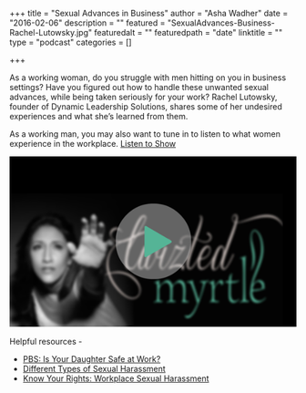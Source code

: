 +++
title = "Sexual Advances in Business"
author = "Asha Wadher"
date = "2016-02-06"
description = ""
featured = "SexualAdvances-Business-Rachel-Lutowsky.jpg"
featuredalt = ""
featuredpath = "date"
linktitle = ""
type = "podcast"
categories = []

+++


As a working woman, do you struggle with men hitting on you in business settings? Have you figured out how to handle these unwanted sexual advances, while being taken seriously for your work? Rachel Lutowsky, founder of Dynamic Leadership Solutions, shares some of her undesired experiences and what she’s learned from them.

As a working man, you may also want to tune in to listen to what women experience in the workplace.  <a href="http://doublewidenetwork.s3.amazonaws.com/twizted_myrtle/Twizted_Myrtle_Episode4_Rachel_Lutowsky_SexualAdvancesinBusiness.mp3" target="_blank">Listen to Show</a>

<a href="http://doublewidenetwork.s3.amazonaws.com/twizted_myrtle/Twizted_Myrtle_Episode4_Rachel_Lutowsky_SexualAdvancesinBusiness.mp3" target="_blank"><img src="/img/twiztedmyrtle/blog/radio-thumb.png" alt=""></a>

<p style="margin-bottom: 0em;">Helpful resources -</p>

 - <a href="http://www.pbs.org/now/shows/508/" target="_blank">PBS: Is Your Daughter Safe at Work?</a>
 - <a href="http://www.womenslaw.org/laws_state_type.php?id=14600&state_code=PG" target="_blank">Different Types of Sexual Harassment</a>
 - <a href="http://www.aauw.org/what-we-do/legal-resources/know-your-rights-at-work/workplace-sexual-harassment/" target="_blank">Know Your Rights: Workplace Sexual Harassment</a>



